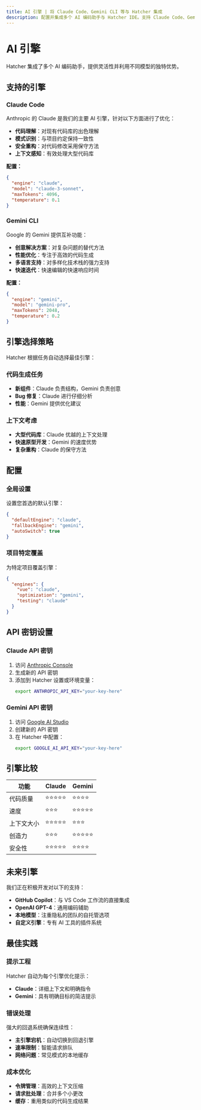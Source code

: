 ```yaml
---
title: AI 引擎 | 将 Claude Code、Gemini CLI 等与 Hatcher 集成
description: 配置并集成多个 AI 编码助手与 Hatcher IDE。支持 Claude Code、Gemini CLI 和其他 AI 引擎，实现灵活强大的开发工作流。
---
```


# AI 引擎

Hatcher 集成了多个 AI 编码助手，提供灵活性并利用不同模型的独特优势。

## 支持的引擎

### Claude Code

Anthropic 的 Claude 是我们的主要 AI 引擎，针对以下方面进行了优化：

- **代码理解**：对现有代码库的出色理解
- **模式识别**：与项目约定保持一致性
- **安全重构**：对代码修改采用保守方法
- **上下文感知**：有效处理大型代码库

**配置：**

```json
{
  "engine": "claude",
  "model": "claude-3-sonnet",
  "maxTokens": 4096,
  "temperature": 0.1
}
```

### Gemini CLI

Google 的 Gemini 提供互补功能：

- **创意解决方案**：对复杂问题的替代方法
- **性能优化**：专注于高效的代码生成
- **多语言支持**：对多样化技术栈的强力支持
- **快速迭代**：快速编辑的快速响应时间

**配置：**

```json
{
  "engine": "gemini",
  "model": "gemini-pro",
  "maxTokens": 2048,
  "temperature": 0.2
}
```

## 引擎选择策略

Hatcher 根据任务自动选择最佳引擎：

### 代码生成任务

- **新组件**：Claude 负责结构，Gemini 负责创意
- **Bug 修复**：Claude 进行仔细分析
- **性能**：Gemini 提供优化建议

### 上下文考虑

- **大型代码库**：Claude 优越的上下文处理
- **快速原型开发**：Gemini 的速度优势
- **复杂重构**：Claude 的保守方法

## 配置

### 全局设置

设置您首选的默认引擎：

```json
{
  "defaultEngine": "claude",
  "fallbackEngine": "gemini",
  "autoSwitch": true
}
```

### 项目特定覆盖

为特定项目覆盖引擎：

```json
{
  "engines": {
    "vue": "claude",
    "optimization": "gemini",
    "testing": "claude"
  }
}
```

## API 密钥设置

### Claude API 密钥

1. 访问 [Anthropic Console](https://console.anthropic.com)
2. 生成新的 API 密钥
3. 添加到 Hatcher 设置或环境变量：
   ```bash
   export ANTHROPIC_API_KEY="your-key-here"
   ```

### Gemini API 密钥

1. 访问 [Google AI Studio](https://aistudio.google.com)
2. 创建新的 API 密钥
3. 在 Hatcher 中配置：
   ```bash
   export GOOGLE_AI_API_KEY="your-key-here"
   ```

## 引擎比较

| 功能       | Claude     | Gemini     |
| ---------- | ---------- | ---------- |
| 代码质量   | ⭐⭐⭐⭐⭐ | ⭐⭐⭐⭐   |
| 速度       | ⭐⭐⭐     | ⭐⭐⭐⭐⭐ |
| 上下文大小 | ⭐⭐⭐⭐⭐ | ⭐⭐⭐     |
| 创造力     | ⭐⭐⭐     | ⭐⭐⭐⭐⭐ |
| 安全性     | ⭐⭐⭐⭐⭐ | ⭐⭐⭐⭐   |

## 未来引擎

我们正在积极开发对以下的支持：

- **GitHub Copilot**：与 VS Code 工作流的直接集成
- **OpenAI GPT-4**：通用编码辅助
- **本地模型**：注重隐私的团队的自托管选项
- **自定义引擎**：专有 AI 工具的插件系统

## 最佳实践

### 提示工程

Hatcher 自动为每个引擎优化提示：

- **Claude**：详细上下文和明确指令
- **Gemini**：具有明确目标的简洁提示

### 错误处理

强大的回退系统确保连续性：

- **主引擎宕机**：自动切换到回退引擎
- **速率限制**：智能请求排队
- **网络问题**：常见模式的本地缓存

### 成本优化

- **令牌管理**：高效的上下文压缩
- **请求批处理**：合并多个小更改
- **缓存**：重用类似的代码生成结果
